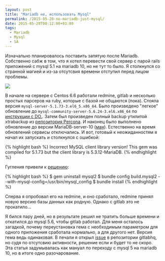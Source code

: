 ```yaml
---
layout: post
title: "Mariadb не, использовать Mysql"
permalink: /2015-05-20-no-mariadb-just-mysql/
date: 2015-05-20T00:12:00+03:00
tags:
  - Mariadb
  - Mysql
  - SA
---
```


Изначально планировалось поставить запятую после Mariadb. Собственно сабж в том, что я хотел перевести свой сервер с парой rails приложений c mysql 5.1 на mariadb 10, но не тут то было. Я столкнулся со странной магией и из-за отсутсвия времени отступил перед лицом проблемы. 

<a href="https://flops.ru/?refid=13509" target="_blank"><img src="https://c4.staticflickr.com/8/7664/17279643363_bd8661609e_o.png"></a>

В начале на сервере с Centos 6.6 работали redmine, gitlab и несколько простых парсеров на ruby, которые с базой не общаются (пока). Стояла версия ```mysql-server-5.1.73-3.el6_5.x86_64```. Было произведено "легкое" обновление до ```mysql-community-server-5.6.24-3.el6.x86_64``` по <a href="https://www.digitalocean.com/community/tutorials/how-to-install-mysql-5-6-from-official-yum-repositories" target="_blank">инструкции с DO.</a>. Затем был произведен полный backup утилитой xtrabackup из <a href="https://www.percona.com/doc/percona-server/5.5/installation/yum_repo.html" target="_blank">репозитория Percona</a>. И наконец было выполнено обновление до версии MariaDB-server-10 (<a href="https://mariadb.com/kb/en/mariadb/yum/" target="_blank">ман</a>). 
Естественно на время обновлений сервисы отключались. И вот, готовый к неожиданностям я начал их запускать и столкнулся с ошибкой:

{% highlight bash %}
Incorrect MySQL client library version! This gem was compiled for 5.1.73 but the client library is 5.3.12-MariaDB.
{% endhighlight %}

Гугления привели к <a href="https://github.com/brianmario/mysql2/issues/506" target="_blank">решению</a>:

{% highlight bash %}
$ gem uninstall mysql2
$ bundle config build.mysql2 --with-mysql-config=/usr/bin/mysql_config
$ bundle install
{% endhighlight %}

Сперва я опробовал его на redmine, и оно сработало, redmine принял новую версию базы данных как родную. Однако с gitlab это не прокатило...

Я бился пару дней, но в результате решил не тратить больше времени и откатился до mysql 5.6, чтобы gitlab работал. Для меня осталось загадкой, почему переустановка гема с необходимым параметром для одного приложения сработала нормально, а для другого нет. Версия гема ведь одинаковая. В печали я открыл <a href="https://github.com/gitlabhq/gitlabhq/issues/9313" target="_blank">issue</a> в репозитории gitlabhq, но судя по отсутсвию активности, решение если и будет то не скоро. Эта статья задумывалась как мануал по переходу с mysql 5 на mariadb 10, но в итоге одно разочарование. 
